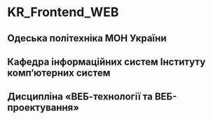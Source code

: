 # KR_Frontend_WEB


## Одеська політехніка МОН України
## Кафедра інформаційних систем Інституту комп’ютерних систем
## Дисципліна «ВЕБ-технології та ВЕБ-проектування»





